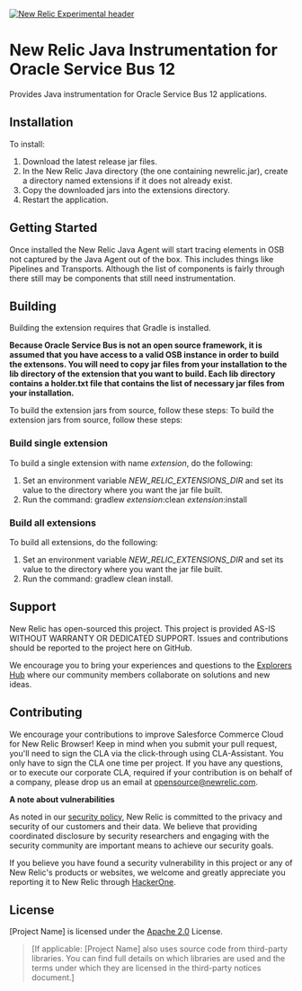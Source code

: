 [![New Relic Experimental header](https://github.com/newrelic/opensource-website/raw/master/src/images/categories/Experimental.png)](https://opensource.newrelic.com/oss-category/#new-relic-experimental)

# New Relic Java Instrumentation for Oracle Service Bus 12

Provides Java instrumentation for Oracle Service Bus 12 applications.   

## Installation

To install:

1. Download the latest release jar files.
2. In the New Relic Java directory (the one containing newrelic.jar), create a directory named extensions if it does not already exist.
3. Copy the downloaded jars into the extensions directory.
4. Restart the application.   


## Getting Started

Once installed the New Relic Java Agent will start tracing elements in OSB not captured by the Java Agent out of the box.   This includes things like Pipelines and Transports.   Although the list of components is fairly through there still may be components that still need instrumentation.

## Building

Building the extension requires that Gradle is installed.   
  
**Because Oracle Service Bus is not an open source framework, it is assumed that you have access to a valid OSB instance in order to build the extensons.  You will need to copy jar files from your installation to the lib directory of the extension that you want to build.  Each lib directory contains a holder.txt file that contains the list of necessary jar files from your installation.**  
   
To build the extension jars from source, follow these steps:
To build the extension jars from source, follow these steps:
### Build single extension
To build a single extension with name *extension*, do the following:
1. Set an environment variable *NEW_RELIC_EXTENSIONS_DIR* and set its value to the directory where you want the jar file built.
2. Run the command: gradlew *extension*:clean *extension*:install
### Build all extensions
To build all extensions, do the following:
1. Set an environment variable *NEW_RELIC_EXTENSIONS_DIR* and set its value to the directory where you want the jar file built.
2. Run the command: gradlew clean install.  

## Support

New Relic has open-sourced this project. This project is provided AS-IS WITHOUT WARRANTY OR DEDICATED SUPPORT. Issues and contributions should be reported to the project here on GitHub.

We encourage you to bring your experiences and questions to the [Explorers Hub](https://discuss.newrelic.com) where our community members collaborate on solutions and new ideas.

## Contributing

We encourage your contributions to improve Salesforce Commerce Cloud for New Relic Browser! Keep in mind when you submit your pull request, you'll need to sign the CLA via the click-through using CLA-Assistant. You only have to sign the CLA one time per project. If you have any questions, or to execute our corporate CLA, required if your contribution is on behalf of a company, please drop us an email at opensource@newrelic.com.

**A note about vulnerabilities**

As noted in our [security policy](../../security/policy), New Relic is committed to the privacy and security of our customers and their data. We believe that providing coordinated disclosure by security researchers and engaging with the security community are important means to achieve our security goals.

If you believe you have found a security vulnerability in this project or any of New Relic's products or websites, we welcome and greatly appreciate you reporting it to New Relic through [HackerOne](https://hackerone.com/newrelic).

## License

[Project Name] is licensed under the [Apache 2.0](http://apache.org/licenses/LICENSE-2.0.txt) License.

>[If applicable: [Project Name] also uses source code from third-party libraries. You can find full details on which libraries are used and the terms under which they are licensed in the third-party notices document.]
